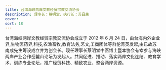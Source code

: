 ```yaml
---
title: 台湾海峡两岸文教经贸宗教交流协会
description: 理事长：蔡明堂，执行长：苏品蕙
cover:
sort: 18
---
```


台湾海峡两岸文教经贸宗教交流协会成立于 2012 年 6 月 24 日，由台海内外企业界,生物医药界,科技,农渔畜牧,教育法务,艺文,工商团体等群伦菁英发起,由已故苏南成先生筹设成立并为创会长。现任理事长蔡明堂中医博士暨本协会有幸参与海峡两岸产业合作岳麓山论坛为发起人。共同促进、推动、落实两岸文化连结、教育学术、训练专业论坛，推广经贸科技、精致农业、整合两岸资源。
